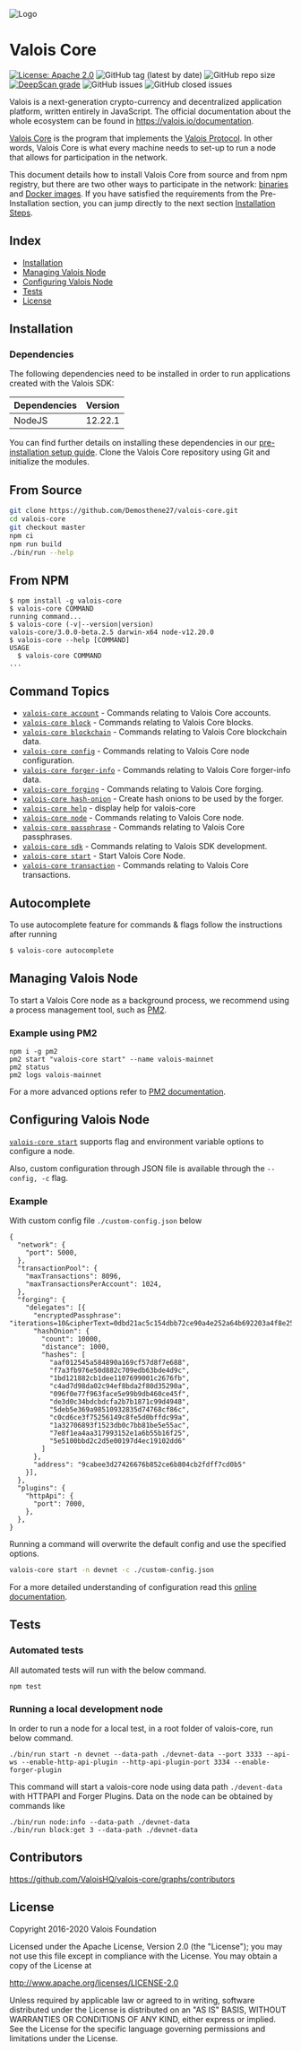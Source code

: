 ![Logo](./docs/assets/banner_core.png)

# Valois Core

[![License: Apache 2.0](https://img.shields.io/badge/License-Apache%202.0-blue.svg)](http://www.apache.org/licenses/LICENSE-2.0)
![GitHub tag (latest by date)](https://img.shields.io/github/v/tag/valoisHQ/valois-core)
![GitHub repo size](https://img.shields.io/github/repo-size/valoishq/valois-core)
[![DeepScan grade](https://deepscan.io/api/teams/6759/projects/8870/branches/113510/badge/grade.svg)](https://deepscan.io/dashboard/#view=project&tid=6759&pid=8870&bid=113510)
![GitHub issues](https://img.shields.io/github/issues-raw/valoishq/valois-core)
![GitHub closed issues](https://img.shields.io/github/issues-closed-raw/valoishq/valois-core)

Valois is a next-generation crypto-currency and decentralized application platform, written entirely in JavaScript. The official documentation about the whole ecosystem can be found in https://valois.io/documentation.

[Valois Core](https://valois.io/documentation/valois-core) is the program that implements the [Valois Protocol](https://valois.io/documentation/valois-protocol). In other words, Valois Core is what every machine needs to set-up to run a node that allows for participation in the network.

This document details how to install Valois Core from source and from npm registry, but there are two other ways to participate in the network: [binaries](https://valois.io/documentation/valois-core/setup/pre-install/binary) and [Docker images](https://valois.io/documentation/valois-core/setup/pre-install/docker).
If you have satisfied the requirements from the Pre-Installation section, you can jump directly to the next section [Installation Steps](#installation).

## Index

- [Installation](#installation)
- [Managing Valois Node](#managing-valois-node)
- [Configuring Valois Node](#configuring-valois-node)
- [Tests](#tests)
- [License](#license)

## Installation

### Dependencies

The following dependencies need to be installed in order to run applications created with the Valois SDK:

| Dependencies | Version |
| ------------ | ------- |
| NodeJS       | 12.22.1 |

You can find further details on installing these dependencies in our [pre-installation setup guide](https://valois.io/documentation/valois-core/setup/source#pre-install).
Clone the Valois Core repository using Git and initialize the modules.

## From Source

```bash
git clone https://github.com/Demosthene27/valois-core.git
cd valois-core
git checkout master
npm ci
npm run build
./bin/run --help
```

## From NPM

<!-- usage -->

```sh-session
$ npm install -g valois-core
$ valois-core COMMAND
running command...
$ valois-core (-v|--version|version)
valois-core/3.0.0-beta.2.5 darwin-x64 node-v12.20.0
$ valois-core --help [COMMAND]
USAGE
  $ valois-core COMMAND
...
```

<!-- usagestop -->

<!-- commands -->

## Command Topics

- [`valois-core account`](docs/commands/account.md) - Commands relating to Valois Core accounts.
- [`valois-core block`](docs/commands/block.md) - Commands relating to Valois Core blocks.
- [`valois-core blockchain`](docs/commands/blockchain.md) - Commands relating to Valois Core blockchain data.
- [`valois-core config`](docs/commands/config.md) - Commands relating to Valois Core node configuration.
- [`valois-core forger-info`](docs/commands/forger-info.md) - Commands relating to Valois Core forger-info data.
- [`valois-core forging`](docs/commands/forging.md) - Commands relating to Valois Core forging.
- [`valois-core hash-onion`](docs/commands/hash-onion.md) - Create hash onions to be used by the forger.
- [`valois-core help`](docs/commands/help.md) - display help for valois-core
- [`valois-core node`](docs/commands/node.md) - Commands relating to Valois Core node.
- [`valois-core passphrase`](docs/commands/passphrase.md) - Commands relating to Valois Core passphrases.
- [`valois-core sdk`](docs/commands/sdk.md) - Commands relating to Valois SDK development.
- [`valois-core start`](docs/commands/start.md) - Start Valois Core Node.
- [`valois-core transaction`](docs/commands/transaction.md) - Commands relating to Valois Core transactions.

## Autocomplete

To use autocomplete feature for commands & flags follow the instructions after running

```sh
$ valois-core autocomplete
```

<!-- commandsstop -->

## Managing Valois Node

To start a Valois Core node as a background process, we recommend using a process management tool, such as [PM2](https://pm2.keymetrics.io/).

### Example using PM2

```
npm i -g pm2
pm2 start "valois-core start" --name valois-mainnet
pm2 status
pm2 logs valois-mainnet
```

For a more advanced options refer to [PM2 documentation](https://pm2.keymetrics.io/docs/usage/pm2-doc-single-page/).

## Configuring Valois Node

[`valois-core start`](docs/commands/start.md) supports flag and environment variable options to configure a node.

Also, custom configuration through JSON file is available through the `--config, -c` flag.

### Example

With custom config file `./custom-config.json` below

```
{
  "network": {
    "port": 5000,
  },
  "transactionPool": {
    "maxTransactions": 8096,
    "maxTransactionsPerAccount": 1024,
  },
  "forging": {
    "delegates": [{
      "encryptedPassphrase": "iterations=10&cipherText=0dbd21ac5c154dbb72ce90a4e252a64b692203a4f8e25f8bfa1b1993e2ba7a9bd9e1ef1896d8d584a62daf17a8ccf12b99f29521b92cc98b74434ff501374f7e1c6d8371a6ce4e2d083489&iv=98a89678d1ccd054b85e3b3c&salt=c9cb4e7783cacca6c0e1c210cb9252e1&tag=5c66c5e75a6241538695fb16d8f0cdc9&version=1",
      "hashOnion": {
        "count": 10000,
        "distance": 1000,
        "hashes": [
          "aaf012545a584890a169cf57d8f7e688",
          "f7a3fb976e50d882c709edb63bde4d9c",
          "1bd121882cb1dee1107699001c2676fb",
          "c4ad7d98da02c94ef8bda2f80d35290a",
          "096f0e77f963face5e99b9db460ce45f",
          "de3d0c34bdcbdcfa2b7b1871c99d4948",
          "5deb5e369a98510932835d74768cf86c",
          "c0cd6ce3f75256149c8fe5d0bffdc99a",
          "1a32706893f1523db0c7bb81be5e55ac",
          "7e8f1ea4aa317993152e1a6b55b16f25",
          "5e5100bbd2c2d5e00197d4ec19102dd6"
        ]
      },
      "address": "9cabee3d27426676b852ce6b804cb2fdff7cd0b5"
    }],
  },
  "plugins": {
    "httpApi": {
      "port": 7000,
    },
  },
}
```

Running a command will overwrite the default config and use the specified options.

```bash
valois-core start -n devnet -c ./custom-config.json
```

For a more detailed understanding of configuration read this [online documentation](https://valois.io/documentation/valois-core/user-guide/configuration).

## Tests

### Automated tests

All automated tests will run with the below command.

```
npm test
```

### Running a local development node

In order to run a node for a local test, in a root folder of valois-core, run below command.

```
./bin/run start -n devnet --data-path ./devnet-data --port 3333 --api-ws --enable-http-api-plugin --http-api-plugin-port 3334 --enable-forger-plugin
```

This command will start a valois-core node using data path `./devent-data` with HTTPAPI and Forger Plugins.
Data on the node can be obtained by commands like

```
./bin/run node:info --data-path ./devnet-data
./bin/run block:get 3 --data-path ./devnet-data
```

## Contributors

https://github.com/ValoisHQ/valois-core/graphs/contributors

## License

Copyright 2016-2020 Valois Foundation

Licensed under the Apache License, Version 2.0 (the "License");
you may not use this file except in compliance with the License.
You may obtain a copy of the License at

http://www.apache.org/licenses/LICENSE-2.0

Unless required by applicable law or agreed to in writing, software
distributed under the License is distributed on an "AS IS" BASIS,
WITHOUT WARRANTIES OR CONDITIONS OF ANY KIND, either express or implied.
See the License for the specific language governing permissions and
limitations under the License.

[valois documentation site]: https://valois.io/documentation
[valois sdk github]: https://github.com/ValoisHQ/valois-sdk
